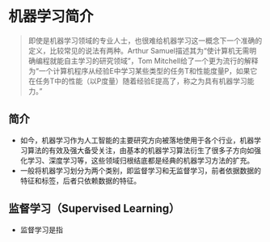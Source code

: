 # 机器学习简介
>即使是机器学习领域的专业人士，也很难给机器学习这一概念下一个准确的定义，比较常见的说法有两种。Arthur Samuel描述其为“使计算机无需明确编程就能自主学习的研究领域”，Tom Mitchell给了一个更为流行的解释为“一个计算机程序从经验E中学习某些类型的任务T和性能度量P，如果它在任务T中的性能（以P度量）随着经验E提高了，称之为具有机器学习能力。”


## 简介
- 如今，机器学习作为人工智能的主要研究方向被落地使用于各个行业，机器学习算法的有效及强大备受关注，由基本的机器学习算法衍生了很多子方向如强化学习、深度学习等，这些领域归根结底都是经典的机器学习方法的扩充。
- 一般将机器学习划分为两个类别，即监督学习和无监督学习，前者依据数据的特征和标签，后者只依赖数据的特征。


## 监督学习（Supervised Learning）
- 监督学习是指